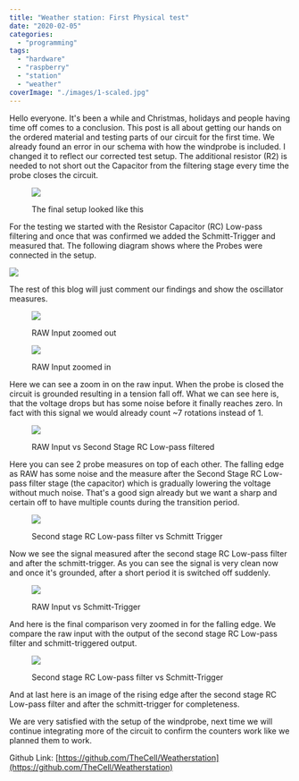 ```yaml
---
title: "Weather station: First Physical test"
date: "2020-02-05"
categories: 
  - "programming"
tags: 
  - "hardware"
  - "raspberry"
  - "station"
  - "weather"
coverImage: "./images/1-scaled.jpg"
---
```


Hello everyone. It's been a while and Christmas, holidays and people having time off comes to a conclusion. This post is all about getting our hands on the ordered material and testing parts of our circuit for the first time. We already found an error in our schema with how the windprobe is included. I changed it to reflect our corrected test setup. The additional resistor (R2) is needed to not short out the Capacitor from the filtering stage every time the probe closes the circuit.

<figure>

![](./images/9_Setup2-scaled.jpg)

<figcaption>

The final setup looked like this

</figcaption>

</figure>

For the testing we started with the Resistor Capacitor (RC) Low-pass filtering and once that was confirmed we added the Schmitt-Trigger and measured that. The following diagram shows where the Probes were connected in the setup.

![](./images/ProbePoints.png)

The rest of this blog will just comment our findings and show the oscillator measures.

<figure>

![](./images/4_RawInput-449x304.jpg)

<figcaption>

RAW Input zoomed out

</figcaption>

</figure>

<figure>

![](./images/3_RawInput-449x304.jpg)

<figcaption>

RAW Input zoomed in

</figcaption>

</figure>

Here we can see a zoom in on the raw input. When the probe is closed the circuit is grounded resulting in a tension fall off. What we can see here is, that the voltage drops but has some noise before it finally reaches zero. In fact with this signal we would already count ~7 rotations instead of 1.

<figure>

![](./images/6_RawVSFilter1-scaled.jpg)

<figcaption>

RAW Input vs Second Stage RC Low-pass filtered

</figcaption>

</figure>

Here you can see 2 probe measures on top of each other. The falling edge as RAW has some noise and the measure after the Second Stage RC Low-pass filter stage (the capacitor) which is gradually lowering the voltage without much noise. That's a good sign already but we want a sharp and certain off to have multiple counts during the transition period.

<figure>

![](./images/7_Filter1_SchmittTrigger-scaled.jpg)

<figcaption>

Second stage RC Low-pass filter vs Schmitt Trigger

</figcaption>

</figure>

Now we see the signal measured after the second stage RC Low-pass filter and after the schmitt-trigger. As you can see the signal is very clean now and once it's grounded, after a short period it is switched off suddenly.

<figure>

![](./images/11_RawVSSchmittTrigger-449x304.jpg)

<figcaption>

RAW Input vs Schmitt-Trigger

</figcaption>

</figure>

And here is the final comparison very zoomed in for the falling edge. We compare the raw input with the output of the second stage RC Low-pass filter and schmitt-triggered output.

<figure>

![](./images/10_Filter1VsSchmittTrigger-449x304.jpg)

<figcaption>

Second stage RC Low-pass filter vs Schmitt-Trigger

</figcaption>

</figure>

And at last here is an image of the rising edge after the second stage RC Low-pass filter and after the schmitt-trigger for completeness.

We are very satisfied with the setup of the windprobe, next time we will continue integrating more of the circuit to confirm the counters work like we planned them to work.

Github Link: [https://github.com/TheCell/Weatherstation](https://github.com/TheCell/Weatherstation)
